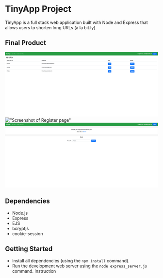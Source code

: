 # TinyApp Project

TinyApp is a full stack web application built with Node and Express that allows users to shorten long URLs (à la bit.ly).

## Final Product

!["Screenshot of URLs page"](docs/My%20URLS%20page.png)
!["Screenshot of Register page"](docs/Register%20page.jpg)
!["Screenshot of New URL page"](docs/New%20URL%20page.png)

## Dependencies

- Node.js
- Express
- EJS
- bcryptjs
- cookie-session

## Getting Started

- Install all dependencies (using the `npm install` command).
- Run the development web server using the `node express_server.js` command.
Instruction
